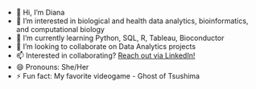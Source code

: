 - 👋 Hi, I’m Diana
- 👀 I’m interested in biological and health data analytics, bioinformatics, and computational biology
- 🌱 I’m currently learning Python, SQL, R, Tableau, Bioconductor
- 💞️ I’m looking to collaborate on Data Analytics projects 
- 📫 Interested in collaborating? [Reach out via LinkedIn!](#https://www.linkedin.com/in/diana-nicuțari-92274387)
- 😄 Pronouns: She/Her
- ⚡ Fun fact: My favorite videogame - Ghost of Tsushima 

<!---
Dia-git/Dia-git is a ✨ special ✨ repository because its `README.md` (this file) appears on your GitHub profile.
You can click the Preview link to take a look at your changes.
--->
